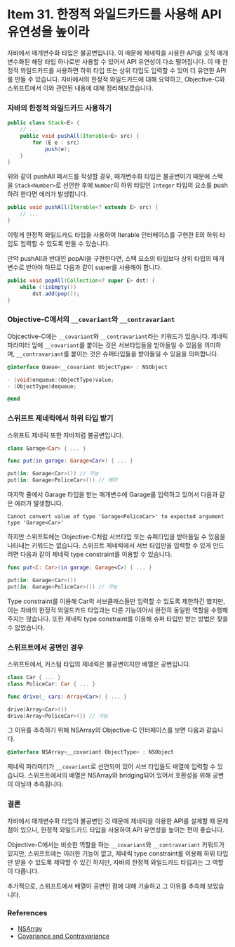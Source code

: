# Item 31. 한정적 와일드카드를 사용해 API 유연성을 높이라

자바에서 매개변수화 타입은 불공변입니다. 이 때문에 제네릭을 사용한 API을 오직 매개변수화된 해당 타입 하나로만 사용할 수 있어서 API 유연성이 다소 떨어집니다. 이 때 한정적 와일드카드를 사용하면 하위 타입 또는 상위 타입도 입력할 수 있어 더 유연한 API를 만들 수 있습니다. 자바에서의 한정적 와일드카드에 대해 요약하고, Objective-C와 스위프트에서 이와 관련된 내용에 대해 정리해보겠습니다.

### 자바의 한정적 와일드카드 사용하기

```java
public class Stack<E> {
    // ...
    public void pushAll(Iterable<E> src) {
        for (E e : src)
            push(e);
    }
}
```

위와 같이 pushAll 메서드를 작성할 경우, 매개변수화 타입은 불공변이기 때문에 스택을 `Stack<Number>`로 선언한 후에 `Number`의 하위 타입인 `Integer` 타입의 요소를 push하려 한다면 에러가 발생합니다.

```java
public void pushAll(Iterable<? extends E> src) {
    // ...
}
```

이렇게 한정적 와일드카드 타입을 사용하여 Iterable 인터페이스를 구현한 E의 하위 타입도 입력할 수 있도록 만들 수 있습니다.

만약 pushAll과 반대인 popAll을 구현한다면, 스택 요소의 타입보다 상위 타입의 매개변수로 받아야 하므로 다음과 같이 super를 사용해야 합니다.

```java
public void popAll(Collection<? super E> dst) {
    while (!isEmpty())
        dst.add(pop());
}
```

### Objective-C에서의 `__covariant`와 `__contravariant`

Objcective-C에는 `__covariant`와 `__contravariant`라는 키워드가 있습니다. 제네릭 파라미터 앞에 `__covariant`를 붙이는 것은 서브타입들을 받아들일 수 있음을 의미하며, `__contravariant`를 붙이는 것은 슈퍼타입들을 받아들일 수 있음을 의미합니다.

```objectivec
@interface Queue<__covariant ObjectType> : NSObject

- (void)enqueue:(ObjectType)value;
- (ObjectType)dequeue;

@end
```

### 스위프트 제네릭에서 하위 타입 받기

스위프트 제네릭 또한 자바처럼 불공변입니다.

```swift
class Garage<Car> { ... }

func put(in garage: Garage<Car>) { ... }

put(in: Garage<Car>()) // 가능
put(in: Garage<PoliceCar>()) // 에러
```

마지막 줄에서 Garage<Car> 타입을 받는 매개변수에 Garage<PoliceCar>를 입력하고 있어서 다음과 같은 에러가 발생합니다.

```
Cannot convert value of type 'Garage<PoliceCar>' to expected argument type 'Garage<Car>'
```

하지만 스위프트에는 Objective-C처럼 서브타입 또는 슈퍼타입을 받아들일 수 있음을 나타내는 키워드는 없습니다. 스위프트 제네릭에서 서브 타입만을 입력할 수 있게 만드려면 다음과 같이 제네릭 type constraint를 이용할 수 있습니다.

```swift
func put<C: Car>(in garage: Garage<C>) { ... }

put(in: Garage<Car>())
put(in: Garage<PoliceCar>()) // 가능
```

Type constraint를 이용해 Car의 서브클래스들만 입력할 수 있도록 제한하긴 했지만, 이는 자바의 한정적 와일드카드 타입과는 다른 기능이어서 완전히 동일한 역할을 수행해 주지는 않습니다. 또한 제네릭 type constraint를 이용해 슈퍼 타입만 받는 방법은 찾을 수 없었습니다.

### 스위프트에서 공변인 경우

스위프트에서, 커스텀 타입의 제네릭은 불공변이지만 배열은 공변입니다.

```swift
class Car { ... }
class PoliceCar: Car { ... }

func drive(_ cars: Array<Car>) { ... }

drive(Array<Car>())
drive(Array<PoliceCar>()) // 가능
```

그 이유를 추측하기 위해 NSArray의 Objective-C 인터페이스를 보면 다음과 같습니다.

```objectivec
@interface NSArray<__covariant ObjectType> : NSObject
```

제네릭 파라미터가 `__covariant`로 선언되어 있어 서브 타입들도 배열에 입력할 수 있습니다. 스위프트에서의 배열은 NSArray와 bridging되어 있어서 호환성을 위해 공변이 아닐까 추측됩니다.

### 결론

자바에서 매개변수화 타입이 불공변인 것 때문에 제네릭을 이용한 API를 설계할 때 문제점이 있으니, 한정적 와일드카드 타입을 사용하여 API 유연성을 높이는 편이 좋습니다.

Objective-C에서는 비슷한 역할을 하는 `__covariant`와 `__contravariant` 키워드가 있지만, 스위프트에는 이러한 기능이 없고, 제네릭 type constraint를 이용해 하위 타입만 받을 수 있도록 제약할 수 있긴 하지만, 자바의 한정적 와일드카드 타입과는 그 역할이 다릅니다.

추가적으로, 스위프트에서 배열이 공변인 점에 대해 기술하고 그 이유를 추측해 보았습니다.

### References

- [NSArray](https://developer.apple.com/documentation/foundation/nsarray?language=objc)
- [Covariance and Contravariance](https://www.mikeash.com/pyblog/friday-qa-2015-11-20-covariance-and-contravariance.html)

